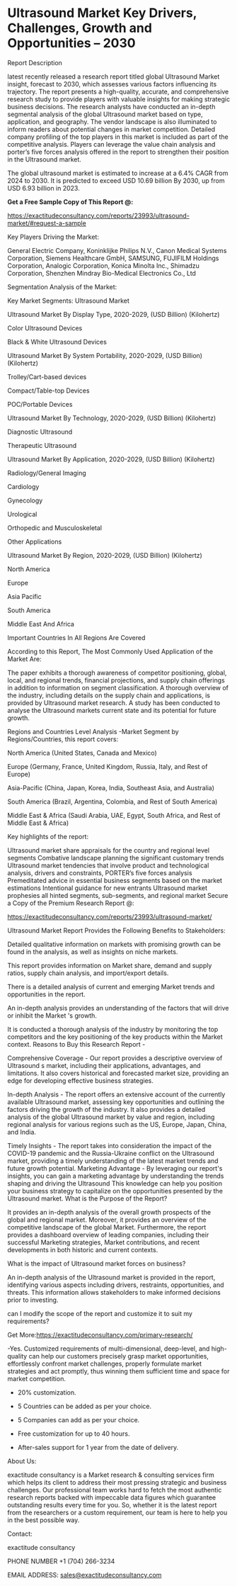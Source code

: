 # Ultrasound Market Key Drivers, Challenges, Growth and Opportunities – 2030

Report Description

latest recently released a research report titled global Ultrasound Market insight, forecast to 2030, which assesses various factors influencing its trajectory. The report presents a high-quality, accurate, and comprehensive research study to provide players with valuable insights for making strategic business decisions. The research analysts have conducted an in-depth segmental analysis of the global Ultrasound market based on type, application, and geography. The vendor landscape is also illuminated to inform readers about potential changes in market competition. Detailed company profiling of the top players in this market is included as part of the competitive analysis. Players can leverage the value chain analysis and porter’s five forces analysis offered in the report to strengthen their position in the Ultrasound market.

The global ultrasound market is estimated to increase at a 6.4% CAGR from 2024 to 2030. It is predicted to exceed USD 10.69 billion By 2030, up from USD 6.93 billion in 2023.

**Get a Free Sample Copy of This Report @:**

https://exactitudeconsultancy.com/reports/23993/ultrasound-market/#request-a-sample

Key Players Driving the Market:

General Electric Company, Koninklijke Philips N.V., Canon Medical Systems Corporation, Siemens Healthcare GmbH, SAMSUNG, FUJIFILM Holdings Corporation, Analogic Corporation, Konica Minolta Inc., Shimadzu Corporation, Shenzhen Mindray Bio-Medical Electronics Co., Ltd

Segmentation Analysis of the Market:

Key Market Segments: Ultrasound Market

Ultrasound Market By Display Type, 2020-2029, (USD Billion) (Kilohertz)

Color Ultrasound Devices

Black & White Ultrasound Devices

Ultrasound Market By System Portability, 2020-2029, (USD Billion) (Kilohertz)

Trolley/Cart-based devices

Compact/Table-top Devices

POC/Portable Devices

Ultrasound Market By Technology, 2020-2029, (USD Billion) (Kilohertz)

Diagnostic Ultrasound

Therapeutic Ultrasound

Ultrasound Market By Application, 2020-2029, (USD Billion) (Kilohertz)

Radiology/General Imaging

Cardiology

Gynecology

Urological

Orthopedic and Musculoskeletal

Other Applications

Ultrasound Market By Region, 2020-2029, (USD Billion) (Kilohertz)

North America

Europe

Asia Pacific

South America

Middle East And Africa

Important Countries In All Regions Are Covered

According to this Report, The Most Commonly Used Application of the Market Are:

The paper exhibits a thorough awareness of competitor positioning, global, local, and regional trends, financial projections, and supply chain offerings in addition to information on segment classification. A thorough overview of the industry, including details on the supply chain and applications, is provided by Ultrasound market research. A study has been conducted to analyse the Ultrasound markets current state and its potential for future growth.

Regions and Countries Level Analysis -Market Segment by Regions/Countries, this report covers:

North America (United States, Canada and Mexico)

Europe (Germany, France, United Kingdom, Russia, Italy, and Rest of Europe)

Asia-Pacific (China, Japan, Korea, India, Southeast Asia, and Australia)

South America (Brazil, Argentina, Colombia, and Rest of South America)

Middle East & Africa (Saudi Arabia, UAE, Egypt, South Africa, and Rest of Middle East & Africa)

Key highlights of the report:

Ultrasound market share appraisals for the country and regional level segments
Combative landscape planning the significant customary trends
Ultrasound market tendencies that involve product and technological analysis, drivers and constraints, PORTER’s five forces analysis
Premeditated advice in essential business segments based on the market estimations
Intentional guidance for new entrants
Ultrasound market prophesies all hinted segments, sub-segments, and regional market
Secure a Copy of the Premium Research Report @:

https://exactitudeconsultancy.com/reports/23993/ultrasound-market/

Ultrasound Market Report Provides the Following Benefits to Stakeholders:

Detailed qualitative information on markets with promising growth can be found in the analysis, as well as insights on niche markets.

This report provides information on Market share, demand and supply ratios, supply chain analysis, and import/export details.

There is a detailed analysis of current and emerging Market trends and opportunities in the report.

An in-depth analysis provides an understanding of the factors that will drive or inhibit the Market 's growth.

It is conducted a thorough analysis of the industry by monitoring the top competitors and the key positioning of the key products within the Market context.
Reasons to Buy this Research Report -

Comprehensive Coverage - Our report provides a descriptive overview of Ultrasound s market, including their applications, advantages, and limitations. It also covers historical and forecasted market size, providing an edge for developing effective business strategies.

In-depth Analysis - The report offers an extensive account of the currently available Ultrasound market, assessing key opportunities and outlining the factors driving the growth of the industry. It also provides a detailed analysis of the global Ultrasound market by value and region, including regional analysis for various regions such as the US, Europe, Japan, China, and India.

Timely Insights - The report takes into consideration the impact of the COVID-19 pandemic and the Russia-Ukraine conflict on the Ultrasound market, providing a timely understanding of the latest market trends and future growth potential.
Marketing Advantage - By leveraging our report's insights, you can gain a marketing advantage by understanding the trends shaping and driving the Ultrasound This knowledge can help you position your business strategy to capitalize on the opportunities presented by the Ultrasound market.
What is the Purpose of the Report?

It provides an in-depth analysis of the overall growth prospects of the global and regional market. Moreover, it provides an overview of the competitive landscape of the global Market. Furthermore, the report provides a dashboard overview of leading companies, including their successful Marketing strategies, Market contributions, and recent developments in both historic and current contexts.

What is the impact of Ultrasound market forces on business?

An in-depth analysis of the Ultrasound market is provided in the report, identifying various aspects including drivers, restraints, opportunities, and threats. This information allows stakeholders to make informed decisions prior to investing.

can I modify the scope of the report and customize it to suit my requirements?

Get More:https://exactitudeconsultancy.com/primary-research/

-Yes. Customized requirements of multi-dimensional, deep-level, and high-quality can help our customers precisely grasp market opportunities, effortlessly confront market challenges, properly formulate market strategies and act promptly, thus winning them sufficient time and space for market competition.

- 20% customization.

- 5 Countries can be added as per your choice.

- 5 Companies can add as per your choice.

- Free customization for up to 40 hours.

- After-sales support for 1 year from the date of delivery.

About Us:

exactitude consultancy is a Market research & consulting services firm which helps its client to address their most pressing strategic and business challenges. Our professional team works hard to fetch the most authentic research reports backed with impeccable data figures which guarantee outstanding results every time for you. So, whether it is the latest report from the researchers or a custom requirement, our team is here to help you in the best possible way.

Contact:

exactitude consultancy

PHONE NUMBER +1 (704) 266-3234

EMAIL ADDRESS: sales@exactitudeconsultancy.com
